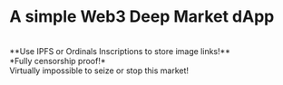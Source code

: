 <h1>A simple Web3 Deep Market dApp</h1>
<br>
**Use IPFS or Ordinals Inscriptions to store image links!**
<br>
*Fully censorship proof!*
<br>
Virtually impossible to seize or stop this market!
